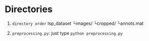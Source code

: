 # Directories
1. `directory order`
lsp_dataset
          └images/
          └cropped/
          └annots.mat

2. `preprocessing.py`: just type `python preprocessing.py`


